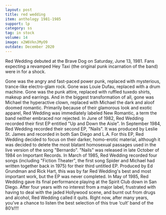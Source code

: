 ```yaml
---
layout: post
title: red wedding
item: anthology 1981-1985
support: lp
category: ss
tag: in stock
volume: 14
image: x2W6VknJMyO9
outdate: December 2020
---
```


Red Wedding debuted at the Brave Dog on Saturday, June 13, 1981. Fans expecting a revamped Hey Taxi (the original punk incarnation of the band) were in for a shock.

Gone was the angry and fast-paced power punk, replaced with mysterious, trance-like electro-glam rock. Gone was Louie Dufau, replaced with a drum machine. Gone was the punk attire, replaced with ruffled tuxedo shirts, makeup and earrings. And in the biggest transformation of all, gone was Michael the hyperactive clown, replaced with Michael the dark and aloof doomed romantic. Primarily because of their glamorous look and exotic apparel, Red Wedding was immediately labeled New Romantic, a term the band neither embraced nor rejected. In June of 1982, Red Wedding recorded their first EP entitled "Up and Down the Aisle". In September 1984, Red Wedding recorded their second EP, "Nails". It was produced by Leslie St. James and recorded in both San Diego and L.A. For this EP, Red Wedding decided to focus on their darker, homo-erotic material, although it was decided to delete the most blatant homosexual passages used in the live version of the song "Bernardo". "Nails" was released in late October of 1984 on Important Records. In March of 1985, Red Wedding recorded four songs (including "Fiction Theater", the first song Spider and Michael had written together back in 1975) for their third untitled EP. Produced by Ed Grundman and Rick Hart, this was by far Red Wedding's best and most important work, but the EP was never completed. In May of 1985, Red Wedding gave its final performance playing at the Spirit Club down in San Diego. After four years with no interest from a major label, frustrated with having to deal with the jaded Hollywood scene, and burnt out from drugs and alcohol, Red Wedding called it quits. Right now, after many years, you’ve a chance to listen the best selection of this true ‘cult’ band of the 80’s!!!!
